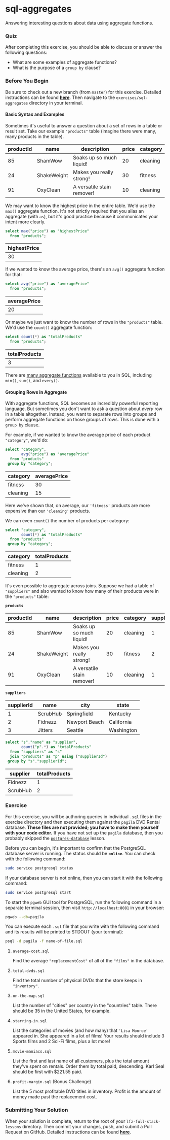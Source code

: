# sql-aggregates

Answering interesting questions about data using aggregate functions.

### Quiz

After completing this exercise, you should be able to discuss or answer the following questions:

- What are some examples of aggregate functions?
- What is the purpose of a `group by` clause?

### Before You Begin

Be sure to check out a new branch (from `master`) for this exercise. Detailed instructions can be found [**here**](../../guides/before-each-exercise.md). Then navigate to the `exercises/sql-aggregates` directory in your terminal.

#### Basic Syntax and Examples

Sometimes it's useful to answer a question about a set of rows in a table or result set. Take our example `"products"` table (imagine there were many, many products in the table).

| productId | name        | description                | price | category |
|-----------|-------------|----------------------------|-------|----------|
| 85        | ShamWow     | Soaks up so much liquid!   | 20    | cleaning |
| 24        | ShakeWeight | Makes you really strong!   | 30    | fitness  |
| 91        | OxyClean    | A versatile stain remover! | 10    | cleaning |

 We may want to know the highest price in the entire table. We'd use the `max()` aggregate function. It's not strictly required that you alias an aggregate (with `as`), but it's good practice because it communicates your intent more clearly.

```sql
select max("price") as "highestPrice"
  from "products";
```

| highestPrice |
|--------------|
| 30           |

If we wanted to know the average price, there's an `avg()` aggregate function for that:

```sql
select avg("price") as "averagePrice"
  from "products";
```

| averagePrice |
|--------------|
| 20           |

Or maybe we just want to know the number of rows in the `"products"` table. We'd use the `count()` aggregate function:

```sql
select count(*) as "totalProducts"
  from "products";
```

| totalProducts |
|---------------|
| 3             |

There are [many aggregate functions](https://www.postgresql.org/docs/10/functions-aggregate.html) available to you in SQL, including `min()`, `sum()`, and `every()`.

#### Grouping Rows in Aggregate

With aggregate functions, SQL becomes an incredibly powerful reporting language. But sometimes you don't want to ask a question about _every_ row in a table altogether. Instead, you want to separate rows into groups and perform aggregate functions on those groups of rows. This is done with a `group by` clause.

For example, if we wanted to know the average price of each product `"category"`, we'd do:

```sql
select "category",
       avg("price") as "averagePrice"
  from "products"
 group by "category";
```

| category | averagePrice |
|----------|--------------|
| fitness  | 30           |
| cleaning | 15           |

Here we've shown that, on average, our `'fitness'` products are more expensive than our `'cleaning'` products.

We can even `count()` the number of products per category:

```sql
select "category",
       count(*) as "totalProducts"
  from "products"
 group by "category";
```

| category | totalProducts |
|----------|---------------|
| fitness  | 1             |
| cleaning | 2             |

It's even possible to aggregate across joins. Suppose we had a table of `"suppliers"` and also wanted to know how many of their products were in the `"products"` table:

**`products`**

| productId | name        | description                | price | category | supplierId |
|-----------|-------------|----------------------------|-------|----------|------------|
| 85        | ShamWow     | Soaks up so much liquid!   | 20    | cleaning | 1          |
| 24        | ShakeWeight | Makes you really strong!   | 30    | fitness  | 2          |
| 91        | OxyClean    | A versatile stain remover! | 10    | cleaning | 1          |

**`suppliers`**

| supplierId | name     | city          | state      |
|------------|----------|---------------|------------|
| 1          | ScrubHub | Springfield   | Kentucky   |
| 2          | Fidnezz  | Newport Beach | California |
| 3          | Jitters  | Seattle       | Washington |

```sql
select "s"."name" as "supplier",
       count("p".*) as "totalProducts"
  from "suppliers" as "s"
  join "products" as "p" using ("supplierId")
 group by "s"."supplierId";
```

| supplier | totalProducts |
|----------|---------------|
| Fidnezz  | 1             |
| ScrubHub | 2             |

### Exercise

For this exercise, you will be authoring queries in individual `.sql` files in the exercise directory and then executing them against the `pagila` DVD Rental database. **These files are not provided; you have to make them yourself with your code editor.** If you have not set up the `pagila` database, then you probably skipped the [`postgres-database`](../postgres-database) lesson.

Before you can begin, it's important to confirm that the PostgreSQL database server is running. The status should be **`online`**. You can check with the following command:

```bash
sudo service postgresql status
```

If your database server is not online, then you can start it with the following command:

```bash
sudo service postgresql start
```

To start the `pgweb` GUI tool for PostgreSQL, run the following command in a separate terminal session, then visit `http://localhost:8081` in your browser:

```bash
pgweb --db=pagila
```

You can execute each `.sql` file that you write with the following command and its results will be printed to STDOUT (your terminal):

```bash
psql -d pagila -f name-of-file.sql
```

1. `average-cost.sql`

    Find the average `"replacementCost"` of all of the `"films"` in the database.

1. `total-dvds.sql`

    Find the total number of physical DVDs that the store keeps in `"inventory"`.

1. `on-the-map.sql`

    List the number of "cities" per country in the "countries" table. There should be 35 in the United States, for example.

1. `starring-in.sql`

    List the categories of movies (and how many) that `'Lisa Monroe'` appeared in. She appeared in a lot of films! Your results should include 3 Sports films and 2 Sci-Fi films, plus a lot more!

1. `movie-maniacs.sql`

    List the first and last name of all customers, plus the total amount they've spent on rentals. Order them by total paid, descending. Karl Seal should be first with $221.55 paid.

1. `profit-margin.sql` (Bonus Challenge)

    List the 5 most profitable DVD titles in inventory. Profit is the amount of money made past the replacement cost.

### Submitting Your Solution

When your solution is complete, return to the root of your `lfz-full-stack-lessons` directory. Then commit your changes, push, and submit a Pull Request on GitHub. Detailed instructions can be found [**here**](../../guides/after-each-exercise.md).
